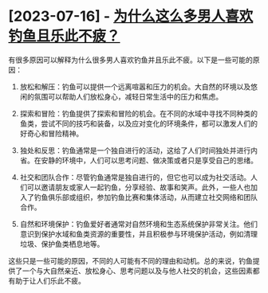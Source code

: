 # [2023-07-16] - [为什么这么多男人喜欢钓鱼且乐此不疲？](https://github.com/jaydong2016/gitblog/issues/37)

有很多原因可以解释为什么很多男人喜欢钓鱼并且乐此不疲。以下是一些可能的原因：

1. 放松和解压：钓鱼可以提供一个远离喧嚣和压力的机会。大自然的环境以及悠闲的氛围可以帮助人们放松身心，减轻日常生活中的压力和焦虑。

2. 探索和冒险：钓鱼提供了探索和冒险的机会。在不同的水域中寻找不同种类的鱼类，尝试不同的技巧和装备，以及应对变化的环境条件，都可以激发人们的好奇心和冒险精神。

3. 独处和反思：钓鱼通常是一个独自进行的活动，这给了人们时间独处并进行内省。在安静的环境中，人们可以思考问题、做决策或者只是享受自己的思绪。

4. 社交和团队合作：尽管钓鱼通常是独自进行的，但它也可以成为社交活动。人们可以邀请朋友或家人一起钓鱼，分享经验、故事和笑声。此外，一些人也加入了钓鱼俱乐部或组织，参加钓鱼比赛和集体活动，从而建立社交网络和团队合作。

5. 自然和环境保护：钓鱼爱好者通常对自然环境和生态系统保护非常关注。他们意识到保护水域和鱼类资源的重要性，并且积极参与环境保护活动，例如清理垃圾、保护鱼类栖息地等。

这些只是一些可能的原因，不同的人可能有不同的理由和动机。总的来说，钓鱼提供了一个与大自然亲近、放松身心、思考问题以及与他人社交的机会，这些因素都有助于让人们乐此不疲。